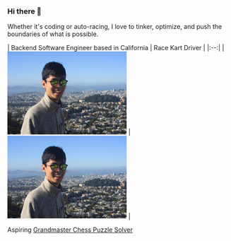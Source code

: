 ### Hi there 👋

<!--
**zhangj150/zhangj150** is a ✨ _special_ ✨ repository because its `README.md` (this file) appears on your GitHub profile.

Here are some ideas to get you started:

- 🔭 I’m currently working on ...
- 🌱 I’m currently learning ...
- 👯 I’m looking to collaborate on ...
- 🤔 I’m looking for help with ...
- 💬 Ask me about ...
- 📫 How to reach me: ...
- 😄 Pronouns: ...
- ⚡ Fun fact: ...
-->

Whether it's coding or auto-racing, I love to tinker, optimize, and push the boundaries of what is possible.

| Backend Software Engineer based in California | Race Kart Driver |
|:--:| 
| <img src="https://github.com/zhangj150/zhangj150/blob/master/picOfMETwinPeaks.JPG" width="270" height="187.5"/> | <img src="https://github.com/zhangj150/zhangj150/blob/master/picOfMETwinPeaks.JPG" width="270" height="187.5"/> |

Aspiring [Grandmaster Chess Puzzle Solver](https://lichess.org/@/zhangj150)


